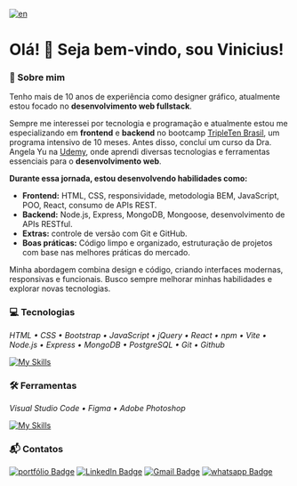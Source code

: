 [![en](https://img.shields.io/badge/lang-en-red.svg)](./README.en.md)

# Olá! 👋 Seja bem-vindo, sou Vinicius!

### 🚀 Sobre mim

Tenho mais de 10 anos de experiência como designer gráfico, atualmente estou focado no **desenvolvimento web fullstack**.

Sempre me interessei por tecnologia e programação e atualmente estou me especializando em **frontend** e **backend** no bootcamp <a target="_blank" href="https://tripleten.com/pt-bra/web/meet/">TripleTen Brasil</a>, um programa intensivo de 10 meses. Antes disso, concluí um curso da Dra. Angela Yu na <a target="_blank" href="https://www.udemy.com/course/the-complete-web-development-bootcamp">Udemy</a>, onde aprendi diversas tecnologias e ferramentas essenciais para o **desenvolvimento web**.

**Durante essa jornada, estou desenvolvendo habilidades como:**

- **Frontend:** HTML, CSS, responsividade, metodologia BEM, JavaScript, POO, React, consumo de APIs REST.
- **Backend:** Node.js, Express, MongoDB, Mongoose, desenvolvimento de APIs RESTful.
- **Extras:** controle de versão com Git e GitHub.
- **Boas práticas:** Código limpo e organizado, estruturação de projetos com base nas melhores práticas do mercado.

Minha abordagem combina design e código, criando interfaces modernas, responsivas e funcionais. Busco sempre melhorar minhas habilidades e explorar novas tecnologias.

### 💻 Tecnologias

_HTML • CSS • Bootstrap • JavaScript • jQuery • React • npm • Vite • Node.js • Express • MongoDB • PostgreSQL • Git • Github_

[![My Skills](https://skillicons.dev/icons?i=html,css,bootstrap,js,jquery,react,npm,vite,nodejs,express,mongodb,postgres,git,github&perline=7)](https://skillicons.dev)

### 🛠️ Ferramentas

_Visual Studio Code • Figma • Adobe Photoshop_

[![My Skills](https://skillicons.dev/icons?i=vscode,figma,photoshop)](https://skillicons.dev)

### 📬 Contatos

[![portfólio Badge](https://custom-icon-badges.demolab.com/badge/Portfólio-lightyellow.svg?style=flat&logo=webpage-personal&logoColor=white&labelColor=yellow)](https://vinimello90.github.io/portfolio/)
[![LinkedIn Badge](https://custom-icon-badges.demolab.com/badge/Vinicius_Barretto_Mello-blue.svg?style=flat&logo=linkedin-brands&logoColor=white&labelColor=darkblue)](https://www.linkedin.com/in/vinicius-barretto-mello-2801402b0)
[![Gmail Badge](https://img.shields.io/badge/vinicius.barretto9022%40gmail.com-red?style=flat&logo=gmail&logoColor=white&labelColor=darkred)](mailto:vinicius.barretto9022@gmail.com)
[![whatsapp Badge](https://custom-icon-badges.demolab.com/badge/17_99248_7641-lightgreen.svg?style=flat&logo=whatsapp&logoColor=white&labelColor=darkgreen)](https://wa.me/5517992487641)
